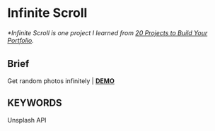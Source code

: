 # Infinite Scroll

###### \*Infinite Scroll is one project I learned from [20 Projects to Build Your Portfolio](https://www.udemy.com/course/javascript-web-projects-to-build-your-portfolio-resume/).

## Brief

Get random photos infinitely | [**DEMO**](https://howiework.github.io/FIXME/)

## KEYWORDS

Unsplash API

